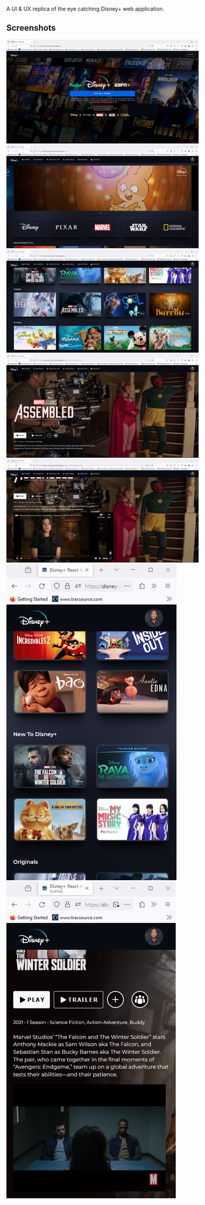 A UI & UX replica of the eye catching Disney+ web application.

## Screenshots

<div>
  <img src="disney-1.png" alt="Disney" />
  <img src="disney-2.png" alt="Disney" />
  <img src="disney-3.png" alt="Disney" />
  <img src="disney-4.png" alt="Disney" />
  <img src="disney-5.png" alt="Disney" />
  <img src="disney-6.png" alt="Disney" />
  <img src="disney-7.png" alt="Disney" />
</div>
